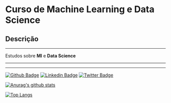 # Curso de Machine Learning e Data Science
## Descrição
---
Estudos sobre **Ml** e __Data Science__

---

---
[![Github Badge](https://img.shields.io/badge/-Github-000?style=flat-square&logo=Github&logoColor=white&link=https://github.com/fagnerpsantos)]([https://github.com/fagnerpsantos](https://github.com/mateusvdcastro))
[![Linkedin Badge](https://img.shields.io/badge/-LinkedIn-blue?style=flat-square&logo=Linkedin&logoColor=white&link=https://www.linkedin.com/in/fagnerpsantos/)](https://www.linkedin.com/in/mateus-vespasiano-de-castro/)
[![Twitter Badge](https://img.shields.io/badge/-Twitter-1ca0f1?style=flat-square&labelColor=1ca0f1&logo=twitter&logoColor=white&link=https://twitter.com/fagnerpsantos)](https://www.linkedin.com/in/mateus-vespasiano-de-castro/)


[![Anurag's github stats](https://github-readme-stats.vercel.app/api?username=mateusvdcastro)](https://github.com/mateusvdcastro)

[![Top Langs](https://github-readme-stats.vercel.app/api/top-langs/?username=mateusvdcastro&layout=compact)](https://github.com/mateusvdcastro)
